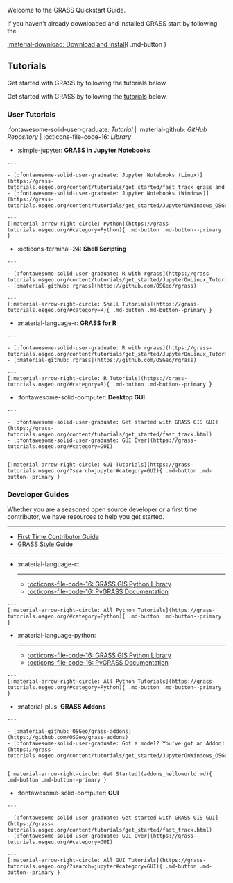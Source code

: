 
Welcome to the GRASS Quickstart Guide.

If you haven't already downloaded and installed GRASS start by following the

<!-- markdownlint-disable-next-line MD013 -->
[:material-download: Download and Install](https://grass.osgeo.org/download/){ .md-button }

## Tutorials

Get started with GRASS by following the tutorials below.

Get started with GRASS by following the
[tutorials](https://grass-tutorials.osgeo.org/) below.

### **User Tutorials**

:fontawesome-solid-user-graduate: *Tutorial* |
:material-github: *GitHub Repository* |
:octicons-file-code-16: *Library*

<!-- markdownlint-disable MD007 -->
<!-- markdownlint-disable MD030 -->
<!-- markdownlint-disable-next-line MD033 -->
<div class="grid cards" markdown>

-    :simple-jupyter: **GRASS in Jupyter Notebooks**

    ---

    - [:fontawesome-solid-user-graduate: Jupyter Notebooks (Linux)](https://grass-tutorials.osgeo.org/content/tutorials/get_started/fast_track_grass_and_python.html)
    - [:fontawesome-solid-user-graduate: Jupyter Notebooks (Windows)](https://grass-tutorials.osgeo.org/content/tutorials/get_started/JupyterOnWindows_OSGeo4W_Tutorial.html)
   
    ---
    [:material-arrow-right-circle: Python](https://grass-tutorials.osgeo.org/#category=Python){ .md-button .md-button--primary }

-    :octicons-terminal-24: **Shell Scripting**

    ---

    - [:fontawesome-solid-user-graduate: R with rgrass](https://grass-tutorials.osgeo.org/content/tutorials/get_started/JupyterOnLinux_Tutorial.html)
    - [:material-github: rgrass](https://github.com/OSGeo/rgrass)
   
    ---
    [:material-arrow-right-circle: Shell Tutorials](https://grass-tutorials.osgeo.org/#category=R){ .md-button .md-button--primary }

-    :material-language-r: **GRASS for R**

    ---

    - [:fontawesome-solid-user-graduate: R with rgrass](https://grass-tutorials.osgeo.org/content/tutorials/get_started/JupyterOnLinux_Tutorial.html)
    - [:material-github: rgrass](https://github.com/OSGeo/rgrass)
   
    ---
    [:material-arrow-right-circle: R Tutorials](https://grass-tutorials.osgeo.org/#category=R){ .md-button .md-button--primary }

-    :fontawesome-solid-computer: **Desktop GUI**

    ---

    - [:fontawesome-solid-user-graduate: Get started with GRASS GIS GUI](https://grass-tutorials.osgeo.org/content/tutorials/get_started/fast_track.html)
    - [:fontawesome-solid-user-graduate: GUI Over](https://grass-tutorials.osgeo.org/#category=GUI)
   
    ---
    [:material-arrow-right-circle: GUI Tutorials](https://grass-tutorials.osgeo.org/?search=jupyter#category=GUI){ .md-button .md-button--primary }

</div>
<!-- markdownlint-enable MD030 -->
<!-- markdownlint-enable MD007 -->

### **Developer Guides**

Whether you are a seasoned open source developer or a first time contributor, we
have resources to help you get started.

---

- [First Time Contributor Guide](github_guide.md)
- [GRASS Style Guide](style_guide.md)

---

<!-- markdownlint-disable MD007 -->
<!-- markdownlint-disable MD030 -->
<!-- markdownlint-disable-next-line MD033 -->
<div class="grid cards" markdown>

-    :material-language-c:

      ---

      - [:octicons-file-code-16: GRASS GIS Python Library](https://grass.osgeo.org/grass${grass_version_major}${grass_version_minor}/manuals/libpython/index.html)
      - [:octicons-file-code-16: PyGRASS Documentation](https://grass.osgeo.org/grass${grass_version_major}${grass_version_minor}/manuals/libpython/pygrass_index.html)

    ---
    [:material-arrow-right-circle: All Python Tutorials](https://grass-tutorials.osgeo.org/#category=Python){ .md-button .md-button--primary }

-    :material-language-python:

      ---

      - [:octicons-file-code-16: GRASS GIS Python Library](https://grass.osgeo.org/grass${grass_version_major}${grass_version_minor}/manuals/libpython/index.html)
      - [:octicons-file-code-16: PyGRASS Documentation](https://grass.osgeo.org/grass${grass_version_major}${grass_version_minor}/manuals/libpython/pygrass_index.html)

    ---
    [:material-arrow-right-circle: All Python Tutorials](https://grass-tutorials.osgeo.org/#category=Python){ .md-button .md-button--primary }

-    :material-plus: **GRASS Addons**

    ---

    - [:material-github: OSGeo/grass-addons](https://github.com/OSGeo/grass-addons)
    - [:fontawesome-solid-user-graduate: Got a model? You've got an Addon](https://grass-tutorials.osgeo.org/content/tutorials/get_started/JupyterOnWindows_OSGeo4W_Tutorial.html)
   
    ---
    [:material-arrow-right-circle: Get Started](addons_helloworld.md){ .md-button .md-button--primary }

-    :fontawesome-solid-computer: **GUI**

    ---

    - [:fontawesome-solid-user-graduate: Get started with GRASS GIS GUI](https://grass-tutorials.osgeo.org/content/tutorials/get_started/fast_track.html)
    - [:fontawesome-solid-user-graduate: GUI Over](https://grass-tutorials.osgeo.org/#category=GUI)
   
    ---
    [:material-arrow-right-circle: All GUI Tutorials](https://grass-tutorials.osgeo.org/?search=jupyter#category=GUI){ .md-button .md-button--primary }

</div>
<!-- markdownlint-enable MD030 -->
<!-- markdownlint-enable MD007 -->
